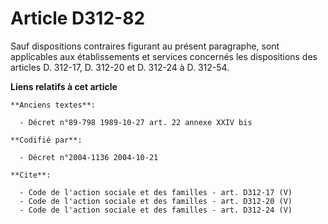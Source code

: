 # Article D312-82

Sauf dispositions contraires figurant au présent paragraphe, sont applicables aux établissements et services concernés les
dispositions des articles D. 312-17, D. 312-20 et D. 312-24 à D. 312-54.

**Liens relatifs à cet article**

	**Anciens textes**:

	  - Décret n°89-798 1989-10-27 art. 22 annexe XXIV bis

	**Codifié par**:

	  - Décret n°2004-1136 2004-10-21

	**Cite**:

	  - Code de l'action sociale et des familles - art. D312-17 (V)
	  - Code de l'action sociale et des familles - art. D312-20 (V)
	  - Code de l'action sociale et des familles - art. D312-24 (V)
